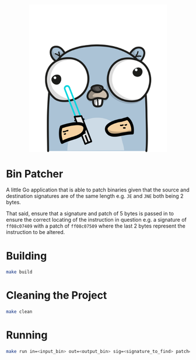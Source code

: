 <p align="center">
    <img src="./bin-patcher.png" alt="Bin Patcher" width="75%" height="75%" />
</p>

# Bin Patcher

A little Go application that is able to patch binaries given that the source and destination signatures are of the same length e.g. `JE` and `JNE` both being 2 bytes.

That said, ensure that a signature and patch of 5 bytes is passed in to ensure the correct locating of the instruction in question e.g. a signature of `ff08c07409` with a patch of `ff08c07509` where the last 2 bytes represent the instruction to be altered.

# Building

```bash
make build
```

# Cleaning the Project

```bash
make clean
```

# Running

```bash
make run in=<input_bin> out=<output_bin> sig=<signature_to_find> patch=<patch_signature>
```
